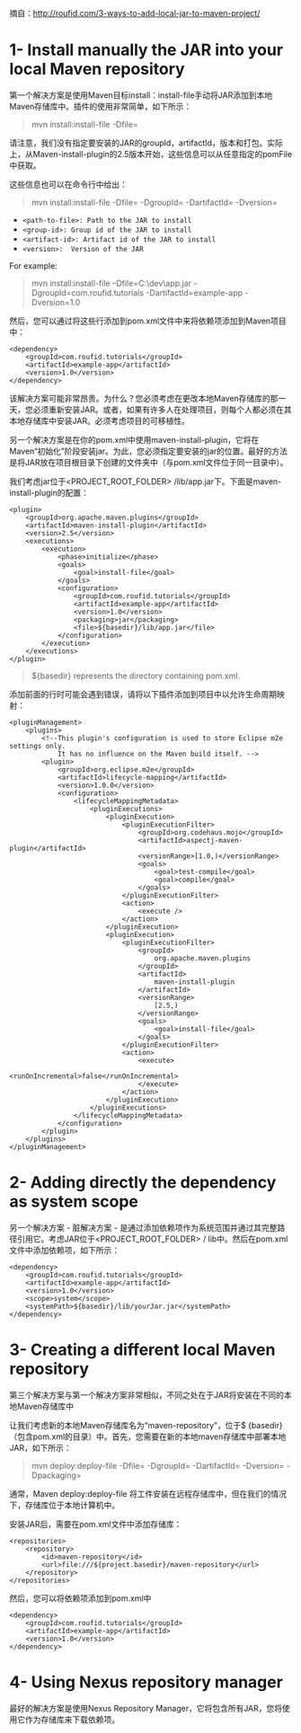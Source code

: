 摘自：http://roufid.com/3-ways-to-add-local-jar-to-maven-project/


# 1- Install manually the JAR into your local Maven repository
第一个解决方案是使用Maven目标install：install-file手动将JAR添加到本地Maven存储库中。插件的使用非常简单，如下所示：  

> mvn install:install-file -Dfile=<path-to-file>

请注意，我们没有指定要安装的JAR的groupId，artifactId，版本和打包。实际上，从Maven-install-plugin的2.5版本开始，这些信息可以从任意指定的pomFile中获取。

这些信息也可以在命令行中给出：

> mvn install:install-file -Dfile=<path-to-file> -DgroupId=<group-id> -DartifactId=<artifact-id> -Dversion=<version>
 - `<path-to-file>: Path to the JAR to install`
 - `<group-id>: Group id of the JAR to install`
 - `<artifact-id>: Artifact id of the JAR to install`
 - `<version>:  Version of the JAR`
 
For example:  

> mvn install:install-file –Dfile=C:\dev\app.jar -DgroupId=com.roufid.tutorials -DartifactId=example-app -Dversion=1.0

然后，您可以通过将这些行添加到pom.xml文件中来将依赖项添加到Maven项目中：

```
<dependency>
	<groupId>com.roufid.tutorials</groupId>
	<artifactId>example-app</artifactId>
	<version>1.0</version>
</dependency>
```

该解决方案可能非常昂贵。为什么？您必须考虑在更改本地Maven存储库的那一天，您必须重新安装JAR。或者，如果有许多人在处理项目，则每个人都必须在其本地存储库中安装JAR。必须考虑项目的可移植性。

另一个解决方案是在你的pom.xml中使用maven-install-plugin，它将在Maven“初始化”阶段安装jar。为此，您必须指定要安装的jar的位置。最好的方法是将JAR放在项目根目录下创建的文件夹中（与pom.xml文件位于同一目录中）。

我们考虑jar位于<PROJECT_ROOT_FOLDER> /lib/app.jar下。下面是maven-install-plugin的配置：

```
<plugin>
    <groupId>org.apache.maven.plugins</groupId>
    <artifactId>maven-install-plugin</artifactId>
    <version>2.5</version>
    <executions>
        <execution>
            <phase>initialize</phase>
            <goals>
                <goal>install-file</goal>
            </goals>
            <configuration>
                <groupId>com.roufid.tutorials</groupId>
                <artifactId>example-app</artifactId>
                <version>1.0</version>
                <packaging>jar</packaging>
                <file>${basedir}/lib/app.jar</file>
            </configuration>
        </execution>
    </executions>
</plugin>
```

> ${basedir} represents the directory containing pom.xml.

添加前面的行时可能会遇到错误，请将以下插件添加到项目中以允许生命周期映射：

```
<pluginManagement>
	<plugins>
		<!--This plugin's configuration is used to store Eclipse m2e settings only. 
			It has no influence on the Maven build itself. -->
		<plugin>
			<groupId>org.eclipse.m2e</groupId>
			<artifactId>lifecycle-mapping</artifactId>
			<version>1.0.0</version>
			<configuration>
				<lifecycleMappingMetadata>
					<pluginExecutions>
						<pluginExecution>
							<pluginExecutionFilter>
								<groupId>org.codehaus.mojo</groupId>
								<artifactId>aspectj-maven-plugin</artifactId>
								<versionRange>[1.0,)</versionRange>
								<goals>
									<goal>test-compile</goal>
									<goal>compile</goal>
								</goals>
							</pluginExecutionFilter>
							<action>
								<execute />
							</action>
						</pluginExecution>
						<pluginExecution>
							<pluginExecutionFilter>
								<groupId>
									org.apache.maven.plugins
								</groupId>
								<artifactId>
									maven-install-plugin
								</artifactId>
								<versionRange>
									[2.5,)
								</versionRange>
								<goals>
									<goal>install-file</goal>
								</goals>
							</pluginExecutionFilter>
							<action>
								<execute>
									<runOnIncremental>false</runOnIncremental>
								</execute>
							</action>
						</pluginExecution>
					</pluginExecutions>
				</lifecycleMappingMetadata>
			</configuration>
		</plugin>
	</plugins>
</pluginManagement>
```


# 2- Adding directly the dependency as system scope
另一个解决方案 - 脏解决方案 - 是通过添加依赖项作为系统范围并通过其完整路径引用它。考虑JAR位于<PROJECT_ROOT_FOLDER> / lib中。然后在pom.xml文件中添加依赖项，如下所示：

```
<dependency>
	<groupId>com.roufid.tutorials</groupId>
	<artifactId>example-app</artifactId>
	<version>1.0</version>
	<scope>system</scope>
	<systemPath>${basedir}/lib/yourJar.jar</systemPath>
</dependency>
```

# 3- Creating a different local Maven repository

第三个解决方案与第一个解决方案非常相似，不同之处在于JAR将安装在不同的本地Maven存储库中

让我们考虑新的本地Maven存储库名为“maven-repository”，位于$ {basedir}（包含pom.xml的目录）中。首先，您需要在新的本地maven存储库中部署本地JAR，如下所示：

> mvn deploy:deploy-file -Dfile=<path-to-file> -DgroupId=<group-id> -DartifactId=<artifact-id> -Dversion=<version> -Dpackaging=

通常，Maven deploy:deploy-file 将工件安装在远程存储库中，但在我们的情况下，存储库位于本地计算机中。

安装JAR后，需要在pom.xml文件中添加存储库：

```
<repositories>
    <repository>
        <id>maven-repository</id>
        <url>file:///${project.basedir}/maven-repository</url>
    </repository>
</repositories>
```

然后，您可以将依赖项添加到pom.xml中 

```
<dependency>
	<groupId>com.roufid.tutorials</groupId>
	<artifactId>example-app</artifactId>
	<version>1.0</version>
</dependency>
```

# 4- Using Nexus repository manager

最好的解决方案是使用Nexus Repository Manager，它将包含所有JAR，您将使用它作为存储库来下载依赖项。


